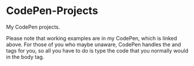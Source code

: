 # CodePen-Projects
My CodePen projects.

Please note that working examples are in my CodePen, which is linked above. For those of you who maybe unaware, CodePen handles the <head> and <body> tags for you, so all you have to do is type the code that you normally would in the body tag.
